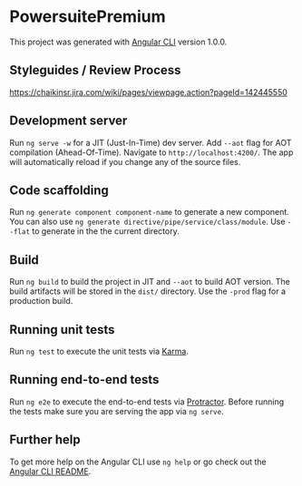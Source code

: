 # PowersuitePremium

This project was generated with [Angular CLI](https://github.com/angular/angular-cli) version 1.0.0.

## Styleguides / Review Process

https://chaikinsr.jira.com/wiki/pages/viewpage.action?pageId=142445550

## Development server

Run `ng serve -w` for a JIT (Just-In-Time) dev server. Add `--aot` flag for AOT compilation (Ahead-Of-Time). Navigate to `http://localhost:4200/`. The app will automatically reload if you change any of the source files.

## Code scaffolding

Run `ng generate component component-name` to generate a new component. You can also use `ng generate directive/pipe/service/class/module`. Use `--flat` to generate in the the current directory.

## Build

Run `ng build` to build the project in JIT and `--aot` to build AOT version. The build artifacts will be stored in the `dist/` directory. Use the `-prod` flag for a production build.

## Running unit tests

Run `ng test` to execute the unit tests via [Karma](https://karma-runner.github.io).

## Running end-to-end tests

Run `ng e2e` to execute the end-to-end tests via [Protractor](http://www.protractortest.org/).
Before running the tests make sure you are serving the app via `ng serve`.

## Further help

To get more help on the Angular CLI use `ng help` or go check out the [Angular CLI README](https://github.com/angular/angular-cli/blob/master/README.md).
